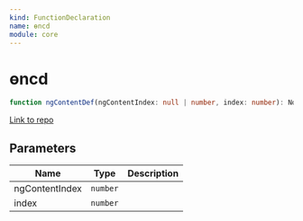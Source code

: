 ```yaml
---
kind: FunctionDeclaration
name: ɵncd
module: core
---
```


# ɵncd

```ts
function ngContentDef(ngContentIndex: null | number, index: number): NodeDef;
```

[Link to repo](https://github.com/timdeschryver/angular/blob/master/packages/core/src/view/ng_content.ts#L12-L40)

## Parameters

| Name           | Type     | Description |
| -------------- | -------- | ----------- |
| ngContentIndex | `number` |             |
| index          | `number` |             |

